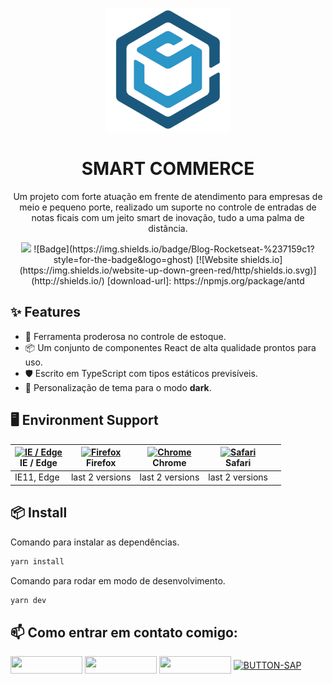 
<p align="center">
  <a href="">
    <img width="200" src="./src/assets/Logo/icon.svg">
  </a>
</p>

<h1 align="center">SMART COMMERCE</h1>

<div align="center">

Um projeto com forte atuação em frente de atendimento para empresas de meio e pequeno porte, realizado um suporte no controle de entradas de 	notas ficais com um jeito smart de inovação, tudo a uma palma de distância.

<img src="https://img.shields.io/static/v1?label=Blog&message=Rocketseat&color=7159c1&style=for-the-badge&logo=ghost"/>
![Badge](https://img.shields.io/badge/Blog-Rocketseat-%237159c1?style=for-the-badge&logo=ghost)
[![Website shields.io](https://img.shields.io/website-up-down-green-red/http/shields.io.svg)](http://shields.io/)
[download-url]: https://npmjs.org/package/antd

</div>

## ✨ Features

- 🌈 Ferramenta proderosa no controle de estoque.
- 📦 Um conjunto de componentes React de alta qualidade prontos para uso.
- 🛡 Escrito em TypeScript com tipos estáticos previsíveis.
- 🎨 Personalização de tema para o modo __dark__.

## 🖥 Environment Support

| [<img src="https://raw.githubusercontent.com/alrra/browser-logos/master/src/edge/edge_48x48.png" alt="IE / Edge" width="24px" height="24px" />](http://godban.github.io/browsers-support-badges/)<br>IE / Edge | [<img src="https://raw.githubusercontent.com/alrra/browser-logos/master/src/firefox/firefox_48x48.png" alt="Firefox" width="24px" height="24px" />](http://godban.github.io/browsers-support-badges/)<br>Firefox | [<img src="https://raw.githubusercontent.com/alrra/browser-logos/master/src/chrome/chrome_48x48.png" alt="Chrome" width="24px" height="24px" />](http://godban.github.io/browsers-support-badges/)<br>Chrome | [<img src="https://raw.githubusercontent.com/alrra/browser-logos/master/src/safari/safari_48x48.png" alt="Safari" width="24px" height="24px" />](http://godban.github.io/browsers-support-badges/)<br>Safari |  |
| --- | --- | --- | --- | --- |
| IE11, Edge | last 2 versions | last 2 versions | last 2 versions | |


## 📦 Install

Comando para instalar as dependências.
```bash
yarn install
```
Comando para rodar em modo de desenvolvimento.
```bash
yarn dev
```

## 📫 Como entrar em contato comigo:
  
<div>
  <a href="https://www.youtube.com/channel/UCbTiQU-AafevBRNyNoyMiPg" target="_blank"><img align="center" height="28" width="115" src="https://img.shields.io/badge/YouTube-FF0000?style=for-the-badge&logo=youtube&logoColor=white" target="_blank"></a>
  <a href = "mailto:luanprof30@gmail.com"><img align="center"  height="28" width="115" src="https://img.shields.io/badge/-Gmail-%23333?style=for-the-badge&logo=gmail&logoColor=white" target="_blank"></a>
  <a href = "https://t.me/devluanmiranda"><img align="center"  height="28" width="115" src="https://img.shields.io/badge/%20-Telegram-blue?style=for-the-badge&logo=telegram" target="_blank"></a>
  <a href="https://api.whatsapp.com/send?phone=5583996386694"><img align="center" height="28" width="115" src="https://i.ibb.co/zrrN0d4/BUTTON-SAP.png" alt="BUTTON-SAP" border="0"></a>
</div>

